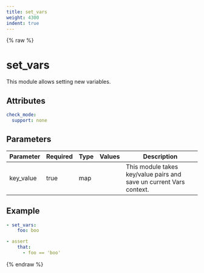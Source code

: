 ```yaml
---
title: set_vars
weight: 4300
indent: true
---
```


{% raw %}
# set_vars

This module allows setting new variables.

## Attributes

```yaml
check_mode:
  support: none
```

## Parameters

| Parameter | Required | Type  | Values | Description                                                         |
|-----------|----------|-------|--------|---------------------------------------------------------------------|
| key_value | true     | map   |        | This module takes key/value pairs and save un current Vars context. |

## Example

```yaml
- set_vars:
    foo: boo

- assert
    that:
      - foo == 'boo'
```

{% endraw %}